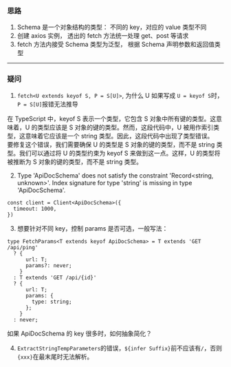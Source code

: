 ### 思路

1. Schema 是一个对象结构的类型： 不同的 key，对应的 value 类型不同
2. 创建 axios 实例， 透出的 fetch 方法统一处理 get、post 等请求
3. fetch 方法内接受 Schema 类型为泛型， 根据 Schema 声明参数和返回值类型

---

### 疑问

1. `fetch<U extends keyof S, P = S[U]>`, 为什么 U 如果写成 `U = keyof S`时，`P = S[U]`报错无法推导

在 TypeScript 中，keyof S 表示一个类型，它包含 S 对象中所有键的类型。这意味着，U 的类型应该是 S 对象的键的类型。然而，这段代码中，U 被用作索引类型，这意味着它应该是一个 string 类型。因此，这段代码中出现了类型错误。  
要修复这个错误，我们需要确保 U 的类型是 S 对象的键的类型，而不是 string 类型。我们可以通过将 U 的类型约束为 keyof S 来做到这一点。这样，U 的类型将被推断为 S 对象的键的类型，而不是 string 类型。

2. Type 'ApiDocSchema' does not satisfy the constraint 'Record<string, unknown>'.
   Index signature for type 'string' is missing in type 'ApiDocSchema'.

```
const client = Client<ApiDocSchema>({
  timeout: 1000,
})
```

3. 想要针对不同 key，控制 params 是否可选，一般写法：

```
type FetchParams<T extends keyof ApiDocSchema> = T extends 'GET /api/ping'
  ? {
      url: T;
      params?: never;
    }
  : T extends 'GET /api/{id}'
  ? {
      url: T;
      params: {
        type: string;
      };
    }
  : never;
```

如果 ApiDocSchema 的 key 很多时，如何抽象简化？

4. `ExtractStringTempParameters`的错误，`${infer Suffix}`前不应该有`/`，否则`{xxx}`在最末尾时无法解析。

